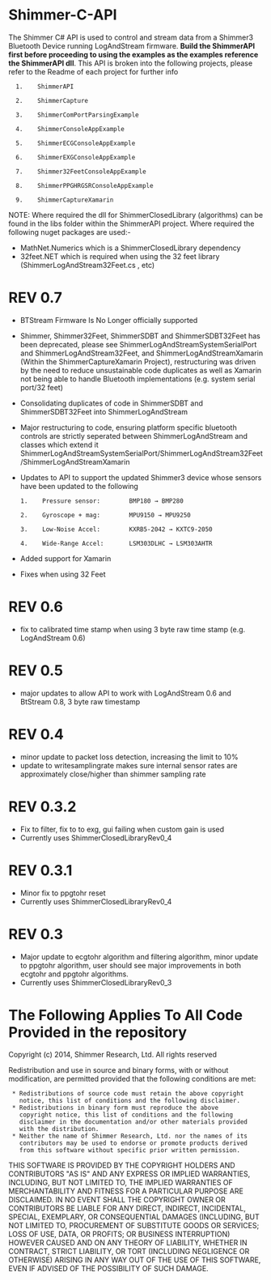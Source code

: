 # Shimmer-C-API
The Shimmer C# API is used to control and stream data from a Shimmer3 Bluetooth Device running LogAndStream firmware. **Build the ShimmerAPI first before proceeding to using the examples as the examples reference the ShimmerAPI dll**.
This API is broken into the following projects, please refer to the Readme of each project for further info

      1.	ShimmerAPI
                  
      2.	ShimmerCapture
      
      3.	ShimmerComPortParsingExample
      
      4.	ShimmerConsoleAppExample
      
      5.    ShimmerECGConsoleAppExample
      
      6.    ShimmerEXGConsoleAppExample
      
      7.    Shimmer32FeetConsoleAppExample
      
      8.    ShimmerPPGHRGSRConsoleAppExample
      
      9.    ShimmerCaptureXamarin

NOTE: Where required the dll for ShimmerClosedLibrary (algorithms) can be found in the libs folder within the ShimmerAPI project. Where required the following nuget packages are used:-
- MathNet.Numerics which is a ShimmerClosedLibrary dependency
- 32feet.NET which is required when using the 32 feet library (ShimmerLogAndStream32Feet.cs , etc)

# REV 0.7
- BTStream Firmware Is No Longer officially supported
- Shimmer, Shimmer32Feet, ShimmerSDBT and ShimmerSDBT32Feet has been deprecated, please see ShimmerLogAndStreamSystemSerialPort and ShimmerLogAndStream32Feet, and ShimmerLogAndStreamXamarin (Within the ShimmerCaptureXamarin Project), restructuring was driven by the need to reduce unsustainable code duplicates as well as Xamarin not being able to handle Bluetooth implementations (e.g. system serial port/32 feet)
- Consolidating duplicates of code in ShimmerSDBT and ShimmerSDBT32Feet into ShimmerLogAndStream
- Major restructuring to code, ensuring platform specific bluetooth controls are strictly seperated between ShimmerLogAndStream and classes which extend it ShimmerLogAndStreamSystemSerialPort/ShimmerLogAndStream32Feet/ShimmerLogAndStreamXamarin
- Updates to API to support the updated Shimmer3 device whose sensors have been updated to the following

      1.	Pressure sensor:		BMP180 → BMP280
      
      2.	Gyroscope + mag:		MPU9150 → MPU9250
      
      3.	Low-Noise Accel:		KXRB5-2042 → KXTC9-2050
      
      4.	Wide-Range Accel:		LSM303DLHC → LSM303AHTR

- Added support for Xamarin 
- Fixes when using 32 Feet

# REV 0.6
- fix to calibrated time stamp when using 3 byte raw time stamp (e.g. LogAndStream 0.6)

# REV 0.5
- major updates to allow API to work with LogAndStream 0.6 and BtStream 0.8, 3 byte raw timestamp

# REV 0.4
- minor update to packet loss detection, increasing the limit to 10%
- update to writesamplingrate makes sure internal sensor rates are approximately close/higher than shimmer sampling rate

# REV 0.3.2
- Fix to filter, fix to to exg, gui failing when custom gain is used 
- Currently uses ShimmerClosedLibraryRev0_4

# REV 0.3.1
- Minor fix to ppgtohr reset
- Currently uses ShimmerClosedLibraryRev0_4

# REV 0.3
- Major update to ecgtohr algorithm and filtering algorithm, minor update to ppgtohr algorithm, user should see major improvements in both ecgtohr and ppgtohr algorithms.
- Currently uses ShimmerClosedLibraryRev0_3

# The Following Applies To All Code Provided in the repository
Copyright (c) 2014, Shimmer Research, Ltd.
 All rights reserved

 Redistribution and use in source and binary forms, with or without
 modification, are permitted provided that the following conditions are
 met:

     * Redistributions of source code must retain the above copyright
       notice, this list of conditions and the following disclaimer.
     * Redistributions in binary form must reproduce the above
       copyright notice, this list of conditions and the following
       disclaimer in the documentation and/or other materials provided
       with the distribution.
     * Neither the name of Shimmer Research, Ltd. nor the names of its
       contributors may be used to endorse or promote products derived
       from this software without specific prior written permission.

 THIS SOFTWARE IS PROVIDED BY THE COPYRIGHT HOLDERS AND CONTRIBUTORS
 "AS IS" AND ANY EXPRESS OR IMPLIED WARRANTIES, INCLUDING, BUT NOT
 LIMITED TO, THE IMPLIED WARRANTIES OF MERCHANTABILITY AND FITNESS FOR
 A PARTICULAR PURPOSE ARE DISCLAIMED. IN NO EVENT SHALL THE COPYRIGHT
 OWNER OR CONTRIBUTORS BE LIABLE FOR ANY DIRECT, INDIRECT, INCIDENTAL,
 SPECIAL, EXEMPLARY, OR CONSEQUENTIAL DAMAGES (INCLUDING, BUT NOT
 LIMITED TO, PROCUREMENT OF SUBSTITUTE GOODS OR SERVICES; LOSS OF USE,
 DATA, OR PROFITS; OR BUSINESS INTERRUPTION) HOWEVER CAUSED AND ON ANY
 THEORY OF LIABILITY, WHETHER IN CONTRACT, STRICT LIABILITY, OR TORT
 (INCLUDING NEGLIGENCE OR OTHERWISE) ARISING IN ANY WAY OUT OF THE USE
 OF THIS SOFTWARE, EVEN IF ADVISED OF THE POSSIBILITY OF SUCH DAMAGE.
